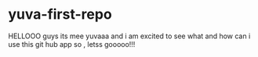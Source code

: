 # yuva-first-repo
HELLOOO guys its mee yuvaaa and i am excited to see what and how can i use this git hub app so , letss gooooo!!!
